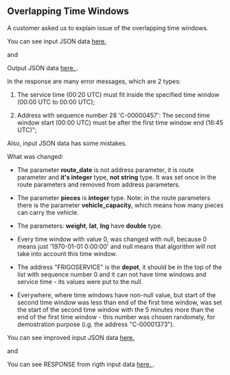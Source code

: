 ## Overlapping Time Windows

A customer asked us to explain issue of the overlapping time windows.

You can see input JSON data [here. ](https://github.com/route4me/route4me-curl/blob/master/Customer_Related/Overlapping%20TIme%20Windows/overlapping_time_windows_data.json)

and

Output JSON data [here. ](https://github.com/route4me/route4me-curl/blob/master/Customer_Related/Overlapping%20TIme%20Windows/overlapping_time_windows_RESPONSE.json).

In the response are many error messages, which are 2 types:

1. The service time (00:20 UTC) must fit inside the specified time window (00:00 UTC to 00:00 UTC);

2. Address with sequence number 28 'C-00000457': The second time window start (00:00 UTC) must be after the first time window end (16:45 UTC)";

Also, input JSON data has some mistakes.

What was changed:

- The parameter **route_date** is not address parameter, it is route parameter and **it's integer** type, **not string** type. It was set once in the route parameters and removed from address parameters.

- The parameter **pieces** is **integer** type. Note: in the route parameters there is the parameter **vehicle_capacity**, which means how many pieces can carry the vehicle.

- The parameters: **weight**, **lat**, **lng** have **double** type.

- Every time window with value 0, was changed with null, because 0 means just '1970-01-01 0:00:00' and null means that algorithm will not take into account this time window.

- The address "FRIGOSERVICE" is the **depot**, it should be in the top of the list with sequence number 0 and it can not have time windows and service time - its values were put to the null.

- Everywhere, where time windows have non-null value, but start of the second time window was less than end of the first time window, was set the start of the second time window with the 5 minutes more than the end of the first time window - this number was chosen randomely, for demostration purpose (i.g. the address "C-00001373").

You can see improved input JSON data [here. ](https://github.com/route4me/route4me-curl/blob/master/Customer_Related/Overlapping%20TIme%20Windows/overlapping_time_windows_data_RIGHT.json)

and 

You can see RESPONSE from rigth input data [here. ](https://github.com/route4me/route4me-curl/blob/master/Customer_Related/Overlapping%20TIme%20Windows/overlapping_time_windows_right_RESPONSE.json).

